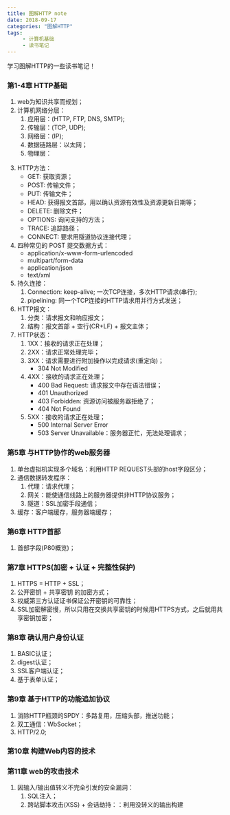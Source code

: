 ```yaml
---
title: 图解HTTP note
date: 2018-09-17
categories: "图解HTTP"
tags: 
     - 计算机基础
     - 读书笔记
---
```

学习图解HTTP的一些读书笔记！


### 第1-4章 HTTP基础

1. web为知识共享而规划；
2. 计算机网络分层：
    1. 应用层：(HTTP, FTP, DNS, SMTP);
    2. 传输层：(TCP, UDP);
    3. 网络层：(IP);
    4. 数据链路层：以太网；
    5. 物理层：

<!-- more -->
3. HTTP方法：
    - GET: 获取资源；
    - POST: 传输文件；
    - PUT: 传输文件；
    - HEAD: 获得报文首部，用以确认资源有效性及资源更新日期等；
    - DELETE: 删除文件；
    - OPTIONS: 询问支持的方法；
    - TRACE: 追踪路径；
    - CONNECT: 要求用隧道协议连接代理；
4. 四种常见的 POST 提交数据方式：
    - application/x-www-form-urlencoded
    - multipart/form-data
    - application/json
    - text/xml
5. 持久连接：
    1. Connection: keep-alive; 一次TCP连接，多次HTTP请求(串行);
    2. pipelining: 同一个TCP连接的HTTP请求用并行方式发送；
6. HTTP报文：
    1. 分类：请求报文和响应报文；
    2. 结构：报文首部 + 空行(CR+LF) + 报文主体；
7. HTTP状态：
    1. 1XX：接收的请求正在处理；
    2. 2XX：请求正常处理完毕；
    3. 3XX：请求需要进行附加操作以完成请求(重定向)；
        - 304 Not Modified
    4. 4XX：接收的请求正在处理；
        - 400 Bad Request: 请求报文中存在语法错误；
        - 401 Unauthorized
        - 403 Forbidden: 资源访问被服务器拒绝了；
        - 404 Not Found
    5. 5XX：接收的请求正在处理；
        - 500 Internal Server Error
        - 503 Server Unavailable：服务器正忙，无法处理请求；

### 第5章 与HTTP协作的web服务器

1. 单台虚拟机实现多个域名：利用HTTP REQUEST头部的host字段区分；
2. 通信数据转发程序：
    1. 代理：请求代理；
    2. 网关：能使通信线路上的服务器提供非HTTP协议服务；
    3. 隧道：SSL加密手段通信；
3. 缓存：客户端缓存，服务器端缓存；

### 第6章 HTTP首部

1. 首部字段(P80概览)；

### 第7章 HTTPS(加密 + 认证 + 完整性保护)

1. HTTPS = HTTP + SSL；
2. 公开密钥 + 共享密钥 的加密方式；
3. 权威第三方认证证书保证公开密钥的可靠性；
4. SSL加密解密慢，所以只用在交换共享密钥的时候用HTTPS方式，之后就用共享密钥加密；

### 第8章 确认用户身份认证

1. BASIC认证；
2. digest认证；
3. SSL客户端认证；
4. 基于表单认证；

### 第9章 基于HTTP的功能追加协议

1. 消除HTTP瓶颈的SPDY：多路复用，压缩头部，推送功能；
2. 双工通信：WbSocket；
3. HTTP/2.0;

### 第10章 构建Web内容的技术

### 第11章 web的攻击技术

1. 因输入/输出值转义不完全引发的安全漏洞：
    1. SQL注入；
    2. 跨站脚本攻击(XSS) + 会话劫持：：利用没转义的输出构建<script>标签，将用户信息发送给自己的服务器，获取用户数据(cookie)，就可以伪装成用户发送请求了；
    3. 跨站点请求伪造(CSRF)：利用img.src的属性，在用户不知情的情况下，发送请求(如购物)；
2. 其他安全漏洞：
    1. 密码破解：穷举法，字典攻击；
    2. 点击劫持(iframe透明覆盖)；
    3. Dos攻击：利用大量请求造成资源过载；